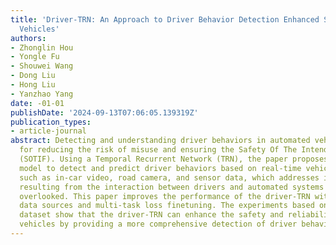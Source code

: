 ```yaml
---
title: 'Driver-TRN: An Approach to Driver Behavior Detection Enhanced SOTIF in Automated
  Vehicles'
authors:
- Zhonglin Hou
- Yongle Fu
- Shouwei Wang
- Dong Liu
- Hong Liu
- Yanzhao Yang
date: -01-01
publishDate: '2024-09-13T07:06:05.139319Z'
publication_types:
- article-journal
abstract: Detecting and understanding driver behaviors in automated vehicles are critical
  for reducing the risk of misuse and ensuring the Safety Of The Intended Functionality
  (SOTIF). Using a Temporal Recurrent Network (TRN), the paper proposes the driver-TRN
  model to detect and predict driver behaviors based on real-time vehicular data,
  such as in-car video, road camera, and sensor data, which addresses intended risks
  resulting from the interaction between drivers and automated systems that may be
  overlooked. This paper improves the performance of the driver-TRN with multiple
  data sources and multi-task loss finetuning. The experiments based on the Brain4Cars
  dataset show that the driver-TRN can enhance the safety and reliability of automated
  vehicles by providing a more comprehensive detection of driver behaviors.
---
```

